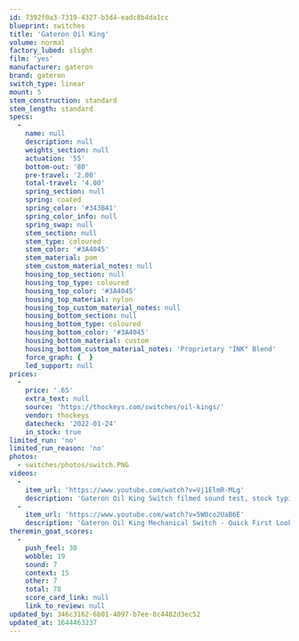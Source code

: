 ```yaml
---
id: 7392f0a3-7319-4327-b3d4-eadc8b4da1cc
blueprint: switches
title: 'Gateron Oil King'
volume: normal
factory_lubed: slight
film: 'yes'
manufacturer: gateron
brand: gateron
switch_type: linear
mount: 5
stem_construction: standard
stem_length: standard
specs:
  -
    name: null
    description: null
    weights_section: null
    actuation: '55'
    bottom-out: '80'
    pre-travel: '2.00'
    total-travel: '4.00'
    spring_section: null
    spring: coated
    spring_color: '#343B41'
    spring_color_info: null
    spring_swap: null
    stem_section: null
    stem_type: coloured
    stem_color: '#3A4045'
    stem_material: pom
    stem_custom_material_notes: null
    housing_top_section: null
    housing_top_type: coloured
    housing_top_color: '#3A4045'
    housing_top_material: nylon
    housing_top_custom_material_notes: null
    housing_bottom_section: null
    housing_bottom_type: coloured
    housing_bottom_color: '#3A4045'
    housing_bottom_material: custom
    housing_bottom_custom_material_notes: 'Proprietary "INK" Blend'
    force_graph: {  }
    led_support: null
prices:
  -
    price: '.65'
    extra_text: null
    source: 'https://thockeys.com/switches/oil-kings/'
    vendor: thockeys
    datecheck: '2022-01-24'
    in_stock: true
limited_run: 'no'
limited_run_reason: 'no'
photos:
  - switches/photos/switch.PNG
videos:
  -
    item_url: 'https://www.youtube.com/watch?v=Vj1ElmR-MLg'
    description: 'Gateron Oil King Switch filmed sound test, stock typing, lubed typing, lubed+Deskeys typing by issey83'
  -
    item_url: 'https://www.youtube.com/watch?v=5W0co2UaB6E'
    description: 'Gateron Oil King Mechanical Switch - Quick First Look by PXL'
theremin_goat_scores:
  -
    push_feel: 30
    wobble: 19
    sound: 7
    context: 15
    other: 7
    total: 78
    score_card_link: null
    link_to_review: null
updated_by: 346c3162-6b01-4097-b7ee-8c4482d3ec52
updated_at: 1644463237
---
```

